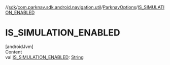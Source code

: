 //[sdk](../../../index.md)/[com.parknav.sdk.android.navigation.util](../index.md)/[ParknavOptions](index.md)/[IS_SIMULATION_ENABLED](-i-s_-s-i-m-u-l-a-t-i-o-n_-e-n-a-b-l-e-d.md)



# IS_SIMULATION_ENABLED  
[androidJvm]  
Content  
val [IS_SIMULATION_ENABLED](-i-s_-s-i-m-u-l-a-t-i-o-n_-e-n-a-b-l-e-d.md): [String](https://developer.android.com/reference/kotlin/java/lang/String.html)  



